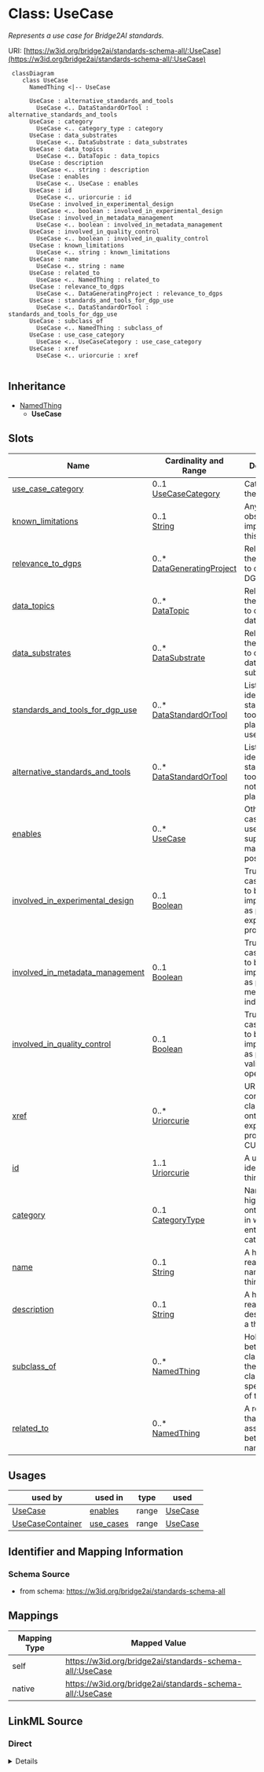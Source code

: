 # Class: UseCase
_Represents a use case for Bridge2AI standards._




URI: [https://w3id.org/bridge2ai/standards-schema-all/:UseCase](https://w3id.org/bridge2ai/standards-schema-all/:UseCase)



```mermaid
 classDiagram
    class UseCase
      NamedThing <|-- UseCase
      
      UseCase : alternative_standards_and_tools
        UseCase <.. DataStandardOrTool : alternative_standards_and_tools
      UseCase : category
        UseCase <.. category_type : category
      UseCase : data_substrates
        UseCase <.. DataSubstrate : data_substrates
      UseCase : data_topics
        UseCase <.. DataTopic : data_topics
      UseCase : description
        UseCase <.. string : description
      UseCase : enables
        UseCase <.. UseCase : enables
      UseCase : id
        UseCase <.. uriorcurie : id
      UseCase : involved_in_experimental_design
        UseCase <.. boolean : involved_in_experimental_design
      UseCase : involved_in_metadata_management
        UseCase <.. boolean : involved_in_metadata_management
      UseCase : involved_in_quality_control
        UseCase <.. boolean : involved_in_quality_control
      UseCase : known_limitations
        UseCase <.. string : known_limitations
      UseCase : name
        UseCase <.. string : name
      UseCase : related_to
        UseCase <.. NamedThing : related_to
      UseCase : relevance_to_dgps
        UseCase <.. DataGeneratingProject : relevance_to_dgps
      UseCase : standards_and_tools_for_dgp_use
        UseCase <.. DataStandardOrTool : standards_and_tools_for_dgp_use
      UseCase : subclass_of
        UseCase <.. NamedThing : subclass_of
      UseCase : use_case_category
        UseCase <.. UseCaseCategory : use_case_category
      UseCase : xref
        UseCase <.. uriorcurie : xref
      
```





## Inheritance
* [NamedThing](NamedThing.md)
    * **UseCase**



## Slots

| Name | Cardinality and Range | Description | Inheritance |
| ---  | --- | --- | --- |
| [use_case_category](use_case_category.md) | 0..1 <br/> [UseCaseCategory](UseCaseCategory.md) | Category of the UseCase | direct |
| [known_limitations](known_limitations.md) | 0..1 <br/> [String](String.md) | Any current obstacles to implementing this use case | direct |
| [relevance_to_dgps](relevance_to_dgps.md) | 0..* <br/> [DataGeneratingProject](DataGeneratingProject.md) | Relevance of the use case to one or more DGPs | direct |
| [data_topics](data_topics.md) | 0..* <br/> [DataTopic](DataTopic.md) | Relevance of the use case to one or more data topics | direct |
| [data_substrates](data_substrates.md) | 0..* <br/> [DataSubstrate](DataSubstrate.md) | Relevance of the use case to one or more data substrates | direct |
| [standards_and_tools_for_dgp_use](standards_and_tools_for_dgp_use.md) | 0..* <br/> [DataStandardOrTool](DataStandardOrTool.md) | List of identifiers of standards and tools; those planned to be used, or alre... | direct |
| [alternative_standards_and_tools](alternative_standards_and_tools.md) | 0..* <br/> [DataStandardOrTool](DataStandardOrTool.md) | List of identifiers of standards and tools; those not explicitly planned to b... | direct |
| [enables](enables.md) | 0..* <br/> [UseCase](UseCase.md) | Other use case(s) this use case supports or makes possible | direct |
| [involved_in_experimental_design](involved_in_experimental_design.md) | 0..1 <br/> [Boolean](Boolean.md) | True if use case is likely to be implemented as part of an experimental proce... | direct |
| [involved_in_metadata_management](involved_in_metadata_management.md) | 0..1 <br/> [Boolean](Boolean.md) | True if use case is likely to be implemented as part of metadata indexing, sa... | direct |
| [involved_in_quality_control](involved_in_quality_control.md) | 0..1 <br/> [Boolean](Boolean.md) | True is use case is likely to be implemented as part of data validation opera... | direct |
| [xref](xref.md) | 0..* <br/> [Uriorcurie](Uriorcurie.md) | URI of corresponding class in an ontology of experimental procedures, in CURI... | direct |
| [id](id.md) | 1..1 <br/> [Uriorcurie](Uriorcurie.md) | A unique identifier for a thing | [NamedThing](NamedThing.md) |
| [category](category.md) | 0..1 <br/> [CategoryType](CategoryType.md) | Name of the high level ontology class in which this entity is categorized | [NamedThing](NamedThing.md) |
| [name](name.md) | 0..1 <br/> [String](String.md) | A human-readable name for a thing | [NamedThing](NamedThing.md) |
| [description](description.md) | 0..1 <br/> [String](String.md) | A human-readable description for a thing | [NamedThing](NamedThing.md) |
| [subclass_of](subclass_of.md) | 0..* <br/> [NamedThing](NamedThing.md) | Holds between two classes where the domain class is a specialization of the r... | [NamedThing](NamedThing.md) |
| [related_to](related_to.md) | 0..* <br/> [NamedThing](NamedThing.md) | A relationship that is asserted between two named things | [NamedThing](NamedThing.md) |





## Usages

| used by | used in | type | used |
| ---  | --- | --- | --- |
| [UseCase](UseCase.md) | [enables](enables.md) | range | [UseCase](UseCase.md) |
| [UseCaseContainer](UseCaseContainer.md) | [use_cases](use_cases.md) | range | [UseCase](UseCase.md) |






## Identifier and Mapping Information







### Schema Source


* from schema: https://w3id.org/bridge2ai/standards-schema-all





## Mappings

| Mapping Type | Mapped Value |
| ---  | ---  |
| self | https://w3id.org/bridge2ai/standards-schema-all/:UseCase |
| native | https://w3id.org/bridge2ai/standards-schema-all/:UseCase |





## LinkML Source

<!-- TODO: investigate https://stackoverflow.com/questions/37606292/how-to-create-tabbed-code-blocks-in-mkdocs-or-sphinx -->

### Direct

<details>
```yaml
name: UseCase
description: Represents a use case for Bridge2AI standards.
from_schema: https://w3id.org/bridge2ai/standards-schema-all
rank: 1000
is_a: NamedThing
slots:
- use_case_category
- known_limitations
- relevance_to_dgps
- data_topics
- data_substrates
- standards_and_tools_for_dgp_use
- alternative_standards_and_tools
- enables
- involved_in_experimental_design
- involved_in_metadata_management
- involved_in_quality_control
- xref
slot_usage:
  use_case_category:
    name: use_case_category
    domain_of:
    - UseCase
    required: true

```
</details>

### Induced

<details>
```yaml
name: UseCase
description: Represents a use case for Bridge2AI standards.
from_schema: https://w3id.org/bridge2ai/standards-schema-all
rank: 1000
is_a: NamedThing
slot_usage:
  use_case_category:
    name: use_case_category
    domain_of:
    - UseCase
    required: true
attributes:
  use_case_category:
    name: use_case_category
    description: Category of the UseCase. Not all projects will incorporate use cases
      in all categories.
    from_schema: https://w3id.org/bridge2ai/standards-schema-all
    rank: 1000
    is_a: node property
    domain: NamedThing
    alias: use_case_category
    owner: UseCase
    domain_of:
    - UseCase
    range: UseCaseCategory
    required: true
  known_limitations:
    name: known_limitations
    description: Any current obstacles to implementing this use case. This could be
      a selection from one or more predefined categories including lack of standards,
      lack of relevant patient cohort, lack of funding, etc.
    from_schema: https://w3id.org/bridge2ai/standards-schema-all
    rank: 1000
    is_a: node property
    domain: NamedThing
    alias: known_limitations
    owner: UseCase
    domain_of:
    - UseCase
    range: string
  relevance_to_dgps:
    name: relevance_to_dgps
    description: Relevance of the use case to one or more DGPs.
    from_schema: https://w3id.org/bridge2ai/standards-schema-all
    rank: 1000
    multivalued: true
    alias: relevance_to_dgps
    owner: UseCase
    domain_of:
    - UseCase
    range: DataGeneratingProject
  data_topics:
    name: data_topics
    description: Relevance of the use case to one or more data topics.
    from_schema: https://w3id.org/bridge2ai/standards-schema-all
    rank: 1000
    is_a: node property
    domain: NamedThing
    multivalued: true
    alias: data_topics
    owner: UseCase
    domain_of:
    - UseCase
    range: DataTopic
  data_substrates:
    name: data_substrates
    description: Relevance of the use case to one or more data substrates.
    from_schema: https://w3id.org/bridge2ai/standards-schema-all
    rank: 1000
    is_a: node property
    domain: NamedThing
    multivalued: true
    alias: data_substrates
    owner: UseCase
    domain_of:
    - UseCase
    range: DataSubstrate
  standards_and_tools_for_dgp_use:
    name: standards_and_tools_for_dgp_use
    description: List of identifiers of standards and tools; those planned to be used,
      or already in use, by one or more Bridge2AI DGPs in addressing this use case,
      from those in the Standards Registry, or TBD if standards/tools not yet finalized
      for this use case.
    from_schema: https://w3id.org/bridge2ai/standards-schema-all
    rank: 1000
    is_a: node property
    domain: NamedThing
    multivalued: true
    alias: standards_and_tools_for_dgp_use
    owner: UseCase
    domain_of:
    - UseCase
    range: DataStandardOrTool
  alternative_standards_and_tools:
    name: alternative_standards_and_tools
    description: List of identifiers of standards and tools; those not explicitly
      planned to be used, by one or more Bridge2AI DGPs in addressing this use case
      but serving as viable alternatives, from those in the Standards Registry.
    from_schema: https://w3id.org/bridge2ai/standards-schema-all
    rank: 1000
    is_a: node property
    domain: NamedThing
    multivalued: true
    alias: alternative_standards_and_tools
    owner: UseCase
    domain_of:
    - UseCase
    range: DataStandardOrTool
  enables:
    name: enables
    description: Other use case(s) this use case supports or makes possible.
    from_schema: https://w3id.org/bridge2ai/standards-schema-all
    rank: 1000
    is_a: node property
    domain: NamedThing
    multivalued: true
    alias: enables
    owner: UseCase
    domain_of:
    - UseCase
    range: UseCase
  involved_in_experimental_design:
    name: involved_in_experimental_design
    description: True if use case is likely to be implemented as part of an experimental
      procedure or collection of data to be used as part of an experiment.
    from_schema: https://w3id.org/bridge2ai/standards-schema-all
    rank: 1000
    is_a: node property
    domain: NamedThing
    alias: involved_in_experimental_design
    owner: UseCase
    domain_of:
    - UseCase
    range: boolean
  involved_in_metadata_management:
    name: involved_in_metadata_management
    description: True if use case is likely to be implemented as part of metadata
      indexing, sample tracking, or any other storage of high-level data properties.
      Includes use cases in which metadata will be collected along with data.
    from_schema: https://w3id.org/bridge2ai/standards-schema-all
    rank: 1000
    is_a: node property
    domain: NamedThing
    alias: involved_in_metadata_management
    owner: UseCase
    domain_of:
    - UseCase
    range: boolean
  involved_in_quality_control:
    name: involved_in_quality_control
    description: True is use case is likely to be implemented as part of data validation
      operations.
    from_schema: https://w3id.org/bridge2ai/standards-schema-all
    rank: 1000
    is_a: node property
    domain: NamedThing
    alias: involved_in_quality_control
    owner: UseCase
    domain_of:
    - UseCase
    range: boolean
  xref:
    name: xref
    description: URI of corresponding class in an ontology of experimental procedures,
      in CURIE form.
    from_schema: https://w3id.org/bridge2ai/standards-schema-all
    aliases:
    - dbxref
    - Dbxref
    - DbXref
    rank: 1000
    is_a: node property
    domain: NamedThing
    multivalued: true
    alias: xref
    owner: UseCase
    domain_of:
    - UseCase
    range: uriorcurie
  id:
    name: id
    description: A unique identifier for a thing.
    from_schema: https://w3id.org/bridge2ai/standards-schema-all
    rank: 1000
    slot_uri: schema:identifier
    identifier: true
    alias: id
    owner: UseCase
    domain_of:
    - NamedThing
    range: uriorcurie
    required: true
  category:
    name: category
    description: Name of the high level ontology class in which this entity is categorized.
      Corresponds to the label for the entity type class, e.g., "BiomedicalStandard".
    from_schema: https://w3id.org/bridge2ai/standards-schema-all
    rank: 1000
    is_a: type
    domain: NamedThing
    designates_type: true
    alias: category
    owner: UseCase
    domain_of:
    - NamedThing
    range: category_type
  name:
    name: name
    description: A human-readable name for a thing.
    from_schema: https://w3id.org/bridge2ai/standards-schema-all
    rank: 1000
    slot_uri: schema:name
    alias: name
    owner: UseCase
    domain_of:
    - NamedThing
    range: string
  description:
    name: description
    description: A human-readable description for a thing.
    from_schema: https://w3id.org/bridge2ai/standards-schema-all
    rank: 1000
    slot_uri: schema:description
    alias: description
    owner: UseCase
    domain_of:
    - NamedThing
    range: string
  subclass_of:
    name: subclass_of
    description: Holds between two classes where the domain class is a specialization
      of the range class.
    from_schema: https://w3id.org/bridge2ai/standards-schema-all
    exact_mappings:
    - rdfs:subClassOf
    - MESH:isa
    narrow_mappings:
    - rdfs:subPropertyOf
    rank: 1000
    is_a: related_to
    domain: NamedThing
    multivalued: true
    inherited: true
    alias: subclass_of
    owner: UseCase
    domain_of:
    - NamedThing
    range: NamedThing
  related_to:
    name: related_to
    description: A relationship that is asserted between two named things.
    from_schema: https://w3id.org/bridge2ai/standards-schema-all
    rank: 1000
    domain: NamedThing
    multivalued: true
    inherited: true
    alias: related_to
    owner: UseCase
    domain_of:
    - NamedThing
    - Organization
    symmetric: true
    range: NamedThing

```
</details>
